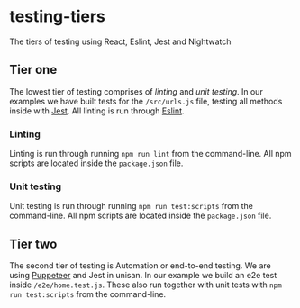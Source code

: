 # testing-tiers

The tiers of testing using React, Eslint, Jest and Nightwatch

## Tier one

The lowest tier of testing comprises of _linting_ and _unit testing_. In our
examples we have built tests for the `/src/urls.js` file, testing all methods
inside with [Jest](https://facebook.github.io/jest/). All linting is run through
[Eslint](https://eslint.org/).

### Linting

Linting is run through running `npm run lint` from the command-line. All npm
scripts are located inside the `package.json` file.

### Unit testing

Unit testing is run through running `npm run test:scripts` from the
command-line. All npm scripts are located inside the `package.json` file.

## Tier two

The second tier of testing is Automation or end-to-end testing. We are using
[Puppeteer](https://github.com/GoogleChrome/puppeteer) and Jest in unisan. In
our example we build an e2e test inside `/e2e/home.test.js`. These also run
together with unit tests with `npm run test:scripts` from the command-line.
